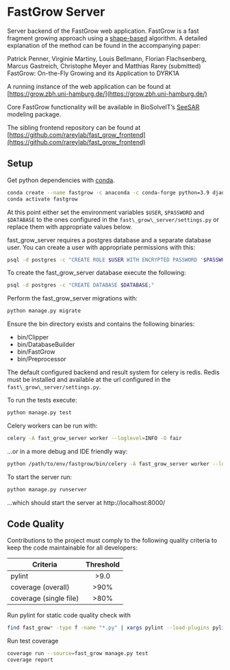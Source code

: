 # FastGrow Server

Server backend of the FastGrow web application. FastGrow is a fast fragment growing approach using
a [shape-based](https://doi.org/10.1021/acs.jcim.0c00920) algorithm. A detailed explanation of the method can be found
in the accompanying paper:

Patrick Penner, Virginie Martiny, Louis Bellmann, Florian Flachsenberg, Marcus Gastreich, Christophe Meyer and Matthias
Rarey (submitted) FastGrow: On-the-Fly Growing and its Application to DYRK1A

A running instance of the web application can be found
at [https://grow.zbh.uni-hamburg.de/](https://grow.zbh.uni-hamburg.de/)

Core FastGrow functionality will be available in BioSolveIT’s [SeeSAR](https://www.biosolveit.de/SeeSAR/) modeling
package.

The sibling frontend repository can be found at
[https://github.com/rareylab/fast_grow_frontend](https://github.com/rareylab/fast_grow_frontend)

## Setup

Get python dependencies with [conda](https://docs.conda.io/en/latest/miniconda.html).

```bash
conda create --name fastgrow -c anaconda -c conda-forge python=3.9 django celery psycopg2 redis redis-py vine pylint pylint-django coverage selenium
conda activate fastgrow
```

At this point either set the environment variables `$USER`, `$PASSWORD` and
`$DATABASE` to the ones configured in the `fast\_grow\_server/settings.py` or replace them with appropriate values
below.

fast\_grow\_server requires a postgres database and a separate database user. You can create a user with appropriate
permissions with this:

```bash
psql -d postgres -c "CREATE ROLE $USER WITH ENCRYPTED PASSWORD '$PASSWORD'; ALTER ROLE $USER WITH LOGIN CREATEDB;"
```

To create the fast\_grow\_server database execute the following:

```bash
psql -d postgres -c "CREATE DATABASE $DATABASE;"
```

Perform the fast\_grow\_server migrations with:

```bash
python manage.py migrate
```

Ensure the bin directory exists and contains the following binaries:

- bin/Clipper
- bin/DatabaseBuilder
- bin/FastGrow
- bin/Preprocessor

The default configured backend and result system for celery is redis. Redis must be installed and available at the url
configured in the
`fast\_grow\_server/settings.py`.

To run the tests execute:

```bash
python manage.py test
```

Celery workers can be run with:

```bash
celery -A fast_grow_server worker --loglevel=INFO -O fair
```

...or in a more debug and IDE friendly way:

```bash
python /path/to/env/fastgrow/bin/celery -A fast_grow_server worker --loglevel=INFO -O fair
```

To start the server run:

```bash
python manage.py runserver
```

...which should start the server at http://localhost:8000/

## Code Quality

Contributions to the project must comply to the following quality criteria to keep the code maintainable for all
developers:

| Criteria               | Threshold     |
| -------------          |:-------------:|
| pylint                 | \>9.0         |
| coverage (overall)     | \>90%         |
| coverage (single file) | \>80%         |

Run pylint for static code quality check with

```bash
find fast_grow* -type f -name "*.py" | xargs pylint --load-plugins pylint_django --django-settings-module=fast_grow_server.settings
```

Run test coverage

```bash
coverage run --source=fast_grow manage.py test
coverage report
```
